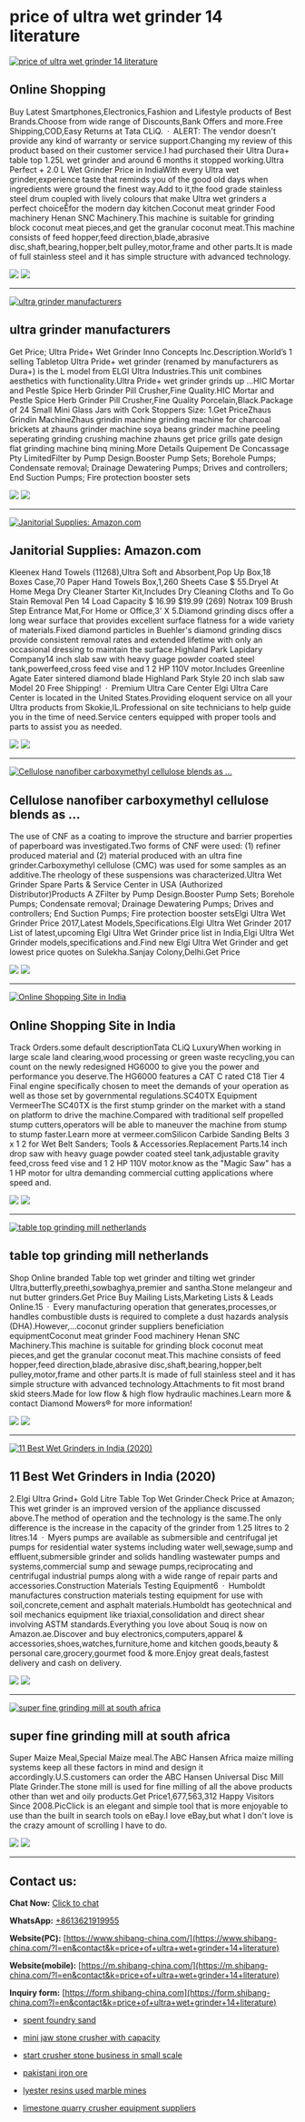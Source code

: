 # price of ultra wet grinder 14 literature

<a href="https://swt.shibang-china.com/?l=en&img&k=price+of+ultra+wet+grinder+14+literature" target="_blank">![price of ultra wet grinder 14 literature](http://static.shibang-china.com/all-800x300/421.jpg)</a>

## Online Shopping
Buy Latest Smartphones,Electronics,Fashion and Lifestyle products of Best Brands.Choose from wide range of Discounts,Bank Offers and more.Free Shipping,COD,Easy Returns at Tata CLiQ.&ensp;&#0183;&ensp;ALERT: The vendor doesn't provide any kind of warranty or service support.Changing my review of this product based on their customer service.I had purchased their Ultra Dura+ table top 1.25L wet grinder and around 6 months it stopped working.Ultra Perfect + 2.0 L Wet Grinder Price in IndiaWith every Ultra wet grinder,experience taste that reminds you of the good old days when ingredients were ground the finest way.Add to it,the food grade stainless steel drum coupled with lively colours that make Ultra wet grinders a perfect choice&#202;for the modern day kitchen.Coconut meat grinder Food machinery Henan SNC Machinery.This machine is suitable for grinding block coconut meat pieces,and get the granular coconut meat.This machine consists of feed hopper,feed direction,blade,abrasive disc,shaft,bearing,hopper,belt pulley,motor,frame and other parts.It is made of full stainless steel and it has simple structure with advanced technology.


<a href="https://whatsapp.shibangsoft.com/WhatsApp.php" target="_blank" title="WhatsApp">![](http://static.shibang-china.com/icon/whatsapp.png)</a> <a href="https://swt.shibang-china.com/?l=en&icon&k=price+of+ultra+wet+grinder+14+literature" target="_blank">![](http://static.shibang-china.com/icon/chat-en.png)</a>

---

<a href="https://swt.shibang-china.com/?l=en&img&k=price+of+ultra+wet+grinder+14+literature" target="_blank">![ultra grinder manufacturers](http://static.shibang-china.com/all-800x300/471.jpg)</a>

## ultra grinder manufacturers
Get Price; Ultra Pride+ Wet Grinder Inno Concepts Inc.Description.World’s 1 selling Tabletop Ultra Pride+ wet grinder (renamed by manufacturers as Dura+) is the L model from ELGI Ultra Industries.This unit combines aesthetics with functionality.Ultra Pride+ wet grinder grinds up …HIC Mortar and Pestle Spice Herb Grinder Pill Crusher,Fine Quality.HIC Mortar and Pestle Spice Herb Grinder Pill Crusher,Fine Quality Porcelain,Black.Package of 24 Small Mini Glass Jars with Cork Stoppers Size: 1.Get PriceZhaus Grindin MachineZhaus grindin machine grinding machine for charcoal brickets at zhauns grinder machine soya beans grinder machine peeling seperating grinding crushing machine zhauns get price grills gate design flat grinding machine binq mining.More Details Quipement De Concassage Pty LimitedFilter by Pump Design.Booster Pump Sets; Borehole Pumps; Condensate removal; Drainage Dewatering Pumps; Drives and controllers; End Suction Pumps; Fire protection booster sets


<a href="https://whatsapp.shibangsoft.com/WhatsApp.php" target="_blank" title="WhatsApp">![](http://static.shibang-china.com/icon/whatsapp.png)</a> <a href="https://swt.shibang-china.com/?l=en&icon&k=price+of+ultra+wet+grinder+14+literature" target="_blank">![](http://static.shibang-china.com/icon/chat-en.png)</a>

---

<a href="https://swt.shibang-china.com/?l=en&img&k=price+of+ultra+wet+grinder+14+literature" target="_blank">![Janitorial Supplies: Amazon.com](http://static.shibang-china.com/all-800x300/1404.jpg)</a>

## Janitorial Supplies: Amazon.com
Kleenex Hand Towels (11268),Ultra Soft and Absorbent,Pop Up Box,18 Boxes Case,70 Paper Hand Towels Box,1,260 Sheets Case $ 55.Dryel At Home Mega Dry Cleaner Starter Kit,Includes Dry Cleaning Cloths and To Go Stain Removal Pen 14 Load Capacity $ 16.99 $19.99 (269) Notrax 109 Brush Step Entrance Mat,For Home or Office,3' X 5.Diamond grinding discs offer a long wear surface that provides excellent surface flatness for a wide variety of materials.Fixed diamond particles in Buehler's diamond grinding discs provide consistent removal rates and extended lifetime with only an occasional dressing to maintain the surface.Highland Park Lapidary Company14 inch slab saw with heavy guage powder coated steel tank,powerfeed,cross feed vise and 1 2 HP 110V motor.Includes Greenline Agate Eater sintered diamond blade Highland Park Style 20 inch slab saw Model 20 Free Shipping!&ensp;&#0183;&ensp;Premium Ultra Care Center Elgi Ultra Care Center is located in the United States.Providing eloquent service on all your Ultra products from Skokie,IL.Professional on site technicians to help guide you in the time of need.Service centers equipped with proper tools and parts to assist you as needed.


<a href="https://whatsapp.shibangsoft.com/WhatsApp.php" target="_blank" title="WhatsApp">![](http://static.shibang-china.com/icon/whatsapp.png)</a> <a href="https://swt.shibang-china.com/?l=en&icon&k=price+of+ultra+wet+grinder+14+literature" target="_blank">![](http://static.shibang-china.com/icon/chat-en.png)</a>

---

<a href="https://swt.shibang-china.com/?l=en&img&k=price+of+ultra+wet+grinder+14+literature" target="_blank">![Cellulose nanofiber carboxymethyl cellulose blends as …](http://static.shibang-china.com/all-800x300/763.jpg)</a>

## Cellulose nanofiber carboxymethyl cellulose blends as …
The use of CNF as a coating to improve the structure and barrier properties of paperboard was investigated.Two forms of CNF were used: (1) refiner produced material and (2) material produced with an ultra fine grinder.Carboxymethyl cellulose (CMC) was used for some samples as an additive.The rheology of these suspensions was characterized.Ultra Wet Grinder Spare Parts &amp; Service Center in USA (Authorized Distributor)Products A ZFilter by Pump Design.Booster Pump Sets; Borehole Pumps; Condensate removal; Drainage Dewatering Pumps; Drives and controllers; End Suction Pumps; Fire protection booster setsElgi Ultra Wet Grinder Price 2017,Latest Models,Specifications.Elgi Ultra Wet Grinder 2017 List of latest,upcoming Elgi Ultra Wet Grinder price list in India,Elgi Ultra Wet Grinder models,specifications and.Find new Elgi Ultra Wet Grinder and get lowest price quotes on Sulekha.Sanjay Colony,Delhi.Get Price


<a href="https://whatsapp.shibangsoft.com/WhatsApp.php" target="_blank" title="WhatsApp">![](http://static.shibang-china.com/icon/whatsapp.png)</a> <a href="https://swt.shibang-china.com/?l=en&icon&k=price+of+ultra+wet+grinder+14+literature" target="_blank">![](http://static.shibang-china.com/icon/chat-en.png)</a>

---

<a href="https://swt.shibang-china.com/?l=en&img&k=price+of+ultra+wet+grinder+14+literature" target="_blank">![Online Shopping Site in India](http://static.shibang-china.com/all-800x300/1370.jpg)</a>

## Online Shopping Site in India
Track Orders.some default descriptionTata CLiQ LuxuryWhen working in large scale land clearing,wood processing or green waste recycling,you can count on the newly redesigned HG6000 to give you the power and performance you deserve.The HG6000 features a CAT C rated C18 Tier 4 Final engine specifically chosen to meet the demands of your operation as well as those set by governmental regulations.SC40TX Equipment VermeerThe SC40TX is the first stump grinder on the market with a stand on platform to drive the machine.Compared with traditional self propelled stump cutters,operators will be able to maneuver the machine from stump to stump faster.Learn more at vermeer.comSilicon Carbide Sanding Belts 3 x 1 2 for Wet Belt Sanders; Tools &amp; Accessories.Replacement Parts.14 inch drop saw with heavy guage powder coated steel tank,adjustable gravity feed,cross feed vise and 1 2 HP 110V motor.know as the &quot;Magic Saw&quot; has a 1 HP motor for ultra demanding commercial cutting applications where speed and.


<a href="https://whatsapp.shibangsoft.com/WhatsApp.php" target="_blank" title="WhatsApp">![](http://static.shibang-china.com/icon/whatsapp.png)</a> <a href="https://swt.shibang-china.com/?l=en&icon&k=price+of+ultra+wet+grinder+14+literature" target="_blank">![](http://static.shibang-china.com/icon/chat-en.png)</a>

---

<a href="https://swt.shibang-china.com/?l=en&img&k=price+of+ultra+wet+grinder+14+literature" target="_blank">![table top grinding mill netherlands](http://static.shibang-china.com/all-800x300/1313.jpg)</a>

## table top grinding mill netherlands
Shop Online branded Table top wet grinder and tilting wet grinder Ultra,butterfly,preethi,sowbaghya,premier and santha.Stone melangeur and nut butter grinders.Get Price Buy Mailing Lists,Marketing Lists &amp; Leads Online.15&ensp;&#0183;&ensp;Every manufacturing operation that generates,processes,or handles combustible dusts is required to complete a dust hazards analysis (DHA).However,…coconut grinder suppliers beneficiation equipmentCoconut meat grinder Food machinery Henan SNC Machinery.This machine is suitable for grinding block coconut meat pieces,and get the granular coconut meat.This machine consists of feed hopper,feed direction,blade,abrasive disc,shaft,bearing,hopper,belt pulley,motor,frame and other parts.It is made of full stainless steel and it has simple structure with advanced technology.Attachments to fit most brand skid steers.Made for low flow &amp; high flow hydraulic machines.Learn more &amp; contact Diamond Mowers&#174; for more information!


<a href="https://whatsapp.shibangsoft.com/WhatsApp.php" target="_blank" title="WhatsApp">![](http://static.shibang-china.com/icon/whatsapp.png)</a> <a href="https://swt.shibang-china.com/?l=en&icon&k=price+of+ultra+wet+grinder+14+literature" target="_blank">![](http://static.shibang-china.com/icon/chat-en.png)</a>

---

<a href="https://swt.shibang-china.com/?l=en&img&k=price+of+ultra+wet+grinder+14+literature" target="_blank">![11 Best Wet Grinders in India (2020)](http://static.shibang-china.com/all-800x300/506.jpg)</a>

## 11 Best Wet Grinders in India (2020)
2.Elgi Ultra Grind+ Gold Litre Table Top Wet Grinder.Check Price at Amazon; This wet grinder is an improved version of the appliance discussed above.The method of operation and the technology is the same.The only difference is the increase in the capacity of the grinder from 1.25 litres to 2 litres.14&ensp;&#0183;&ensp;Myers pumps are available as submersible and centrifugal jet pumps for residential water systems including water well,sewage,sump and effluent,submersible grinder and solids handling wastewater pumps and systems,commercial sump and sewage pumps,reciprocating and centrifugal industrial pumps along with a wide range of repair parts and accessories.Construction Materials Testing Equipment6&ensp;&#0183;&ensp;Humboldt manufactures construction materials testing equipment for use with soil,concrete,cement and asphalt materials.Humboldt has geotechnical and soil mechanics equipment like triaxial,consolidation and direct shear involving ASTM standards.Everything you love about Souq is now on Amazon.ae.Discover and buy electronics,computers,apparel &amp; accessories,shoes,watches,furniture,home and kitchen goods,beauty &amp; personal care,grocery,gourmet food &amp; more.Enjoy great deals,fastest delivery and cash on delivery.


<a href="https://whatsapp.shibangsoft.com/WhatsApp.php" target="_blank" title="WhatsApp">![](http://static.shibang-china.com/icon/whatsapp.png)</a> <a href="https://swt.shibang-china.com/?l=en&icon&k=price+of+ultra+wet+grinder+14+literature" target="_blank">![](http://static.shibang-china.com/icon/chat-en.png)</a>

---

<a href="https://swt.shibang-china.com/?l=en&img&k=price+of+ultra+wet+grinder+14+literature" target="_blank">![super fine grinding mill at south africa](http://static.shibang-china.com/all-800x300/199.jpg)</a>

## super fine grinding mill at south africa
Super Maize Meal,Special Maize meal.The ABC Hansen Africa maize milling systems keep all these factors in mind and design it accordingly.U.S.customers can order the ABC Hansen Universal Disc Mill Plate Grinder.The stone mill is used for fine milling of all the above products other than wet and oily products.Get Price1,677,563,312 Happy Visitors Since 2008.PicClick is an elegant and simple tool that is more enjoyable to use than the built in search tools on eBay.I love eBay,but what I don't love is the crazy amount of scrolling I have to do.

<a href="https://whatsapp.shibangsoft.com/WhatsApp.php" target="_blank" title="WhatsApp">![](http://static.shibang-china.com/icon/whatsapp.png)</a> <a href="https://swt.shibang-china.com/?l=en&icon&k=price+of+ultra+wet+grinder+14+literature" target="_blank">![](http://static.shibang-china.com/icon/chat-en.png)</a>

---
## Contact us:

**Chat Now:** [Click to chat](https://swt.shibang-china.com?l=en&contact&k=price+of+ultra+wet+grinder+14+literature)

**WhatsApp:**  [+8613621919955](https://whatsapp.shibangsoft.com/WhatsApp.php)

**Website(PC):** [https://www.shibang-china.com/](https://www.shibang-china.com/?l=en&contact&k=price+of+ultra+wet+grinder+14+literature)

**Website(mobile):** [https://m.shibang-china.com/](https://m.shibang-china.com/?l=en&contact&k=price+of+ultra+wet+grinder+14+literature)

**Inquiry form:** [https://form.shibang-china.com](https://form.shibang-china.com?l=en&contact&k=price+of+ultra+wet+grinder+14+literature)

* [spent foundry sand](../150/spent%20foundry%20sand.md)

* [mini jaw stone crusher with capacity](../148/mini%20jaw%20stone%20crusher%20with%20capacity.md)

* [start crusher stone business in small scale](../148/start%20crusher%20stone%20business%20in%20small%20scale.md)

* [pakistani iron ore](../143/pakistani%20iron%20ore.md)

* [lyester resins used marble mines](../149/lyester%20resins%20used%20marble%20mines.md)

* [limestone quarry crusher equipment suppliers](../150/limestone%20quarry%20crusher%20equipment%20suppliers.md)
